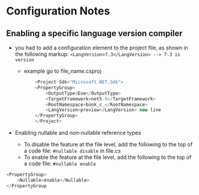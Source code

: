 # Configuration Notes

## Enabling a specific language version compiler

- you had to add a configuration element
to the project file, as shown in the following markup:
    `<LangVersion>7.3</LangVersion> --> 7.3 is version`
  - example go to file_name.csproj

    ```c#
        <Project Sdk="Microsoft.NET.Sdk">
        <PropertyGroup>
            <OutputType>Exe</OutputType>
            <TargetFramework>net5.0</TargetFramework>
            <RootNamespace>book_c_</RootNamespace>
            <LangVersion>preview</LangVersion> new line
        </PropertyGroup>
        </Project>
    ```

- Enabling nullable and non-nullable reference types
  - To disable the feature at the file level, add the following to the top of a code file: `#nullable disable` in file.cs
  - To enable the feature at the file level, add the following to the top of a code file:
    `#nullable enable`

```c#
<PropertyGroup>
    <Nullable>enable</Nullable>
</PropertyGroup
```
